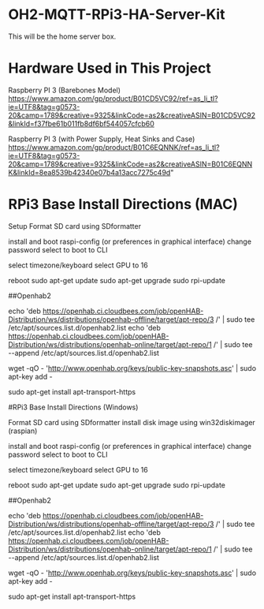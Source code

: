 # OH2-MQTT-RPi3-HA-Server-Kit
This will be the home server box.

# Hardware Used in This Project

Raspberry PI 3 (Barebones Model)
https://www.amazon.com/gp/product/B01CD5VC92/ref=as_li_tl?ie=UTF8&tag=g0573-20&camp=1789&creative=9325&linkCode=as2&creativeASIN=B01CD5VC92&linkId=f37fbe61b011fb8df6bf544057cfcb60

Raspberry PI 3 (with Power Supply, Heat Sinks and Case)
https://www.amazon.com/gp/product/B01C6EQNNK/ref=as_li_tl?ie=UTF8&tag=g0573-20&camp=1789&creative=9325&linkCode=as2&creativeASIN=B01C6EQNNK&linkId=8ea8539b42340e07b4a13acc7275c49d"

# RPi3 Base Install Directions (MAC)
Setup
Format SD card using SDformatter

install and boot
raspi-config (or preferences in graphical interface)
change password
select to boot to CLI

select timezone/keyboard
select GPU to 16

reboot
sudo apt-get update
sudo apt-get upgrade
sudo rpi-update

##Openhab2

echo 'deb https://openhab.ci.cloudbees.com/job/openHAB-Distribution/ws/distributions/openhab-offline/target/apt-repo/3 /' | sudo tee /etc/apt/sources.list.d/openhab2.list
echo 'deb https://openhab.ci.cloudbees.com/job/openHAB-Distribution/ws/distributions/openhab-online/target/apt-repo/1 /' | sudo tee --append /etc/apt/sources.list.d/openhab2.list

wget -qO - 'http://www.openhab.org/keys/public-key-snapshots.asc' | sudo apt-key add -

sudo apt-get install apt-transport-https

#RPi3 Base Install Directions (Windows)

Format SD card using SDformatter
install disk image using win32diskimager (raspian)

install and boot
raspi-config (or preferences in graphical interface)
change password
select to boot to CLI

select timezone/keyboard
select GPU to 16

reboot
sudo apt-get update
sudo apt-get upgrade
sudo rpi-update

##Openhab2

echo 'deb https://openhab.ci.cloudbees.com/job/openHAB-Distribution/ws/distributions/openhab-offline/target/apt-repo/3 /' | sudo tee /etc/apt/sources.list.d/openhab2.list
echo 'deb https://openhab.ci.cloudbees.com/job/openHAB-Distribution/ws/distributions/openhab-online/target/apt-repo/1 /' | sudo tee --append /etc/apt/sources.list.d/openhab2.list

wget -qO - 'http://www.openhab.org/keys/public-key-snapshots.asc' | sudo apt-key add -

sudo apt-get install apt-transport-https
